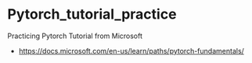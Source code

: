# Pytorch_tutorial_practice
Practicing Pytorch Tutorial from Microsoft

+ https://docs.microsoft.com/en-us/learn/paths/pytorch-fundamentals/
